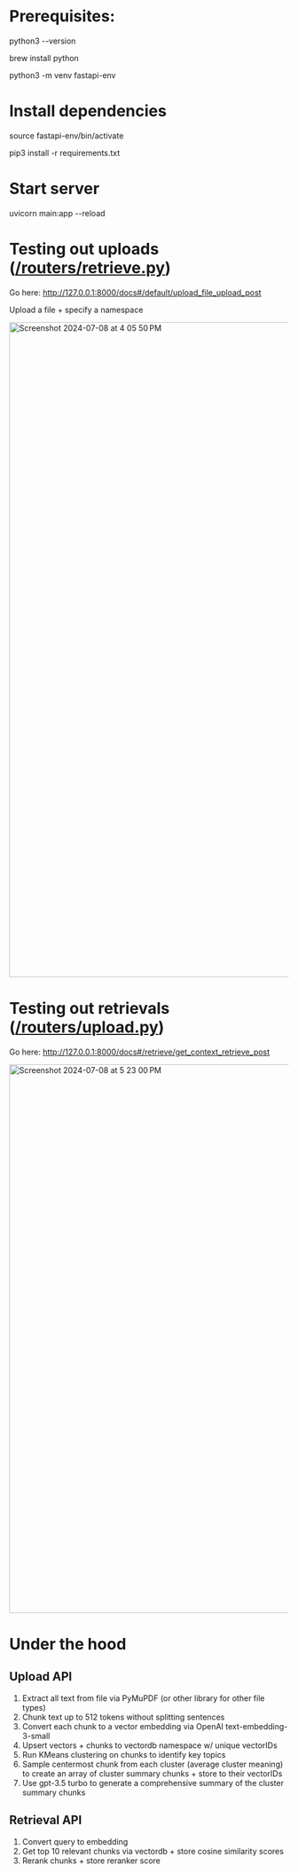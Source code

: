 # Prerequisites:
python3 --version

brew install python

python3 -m venv fastapi-env

# Install dependencies
source fastapi-env/bin/activate

pip3 install -r requirements.txt

# Start server
uvicorn main:app --reload

# Testing out uploads ([/routers/retrieve.py](/routers/retrieve.py))

Go here: http://127.0.0.1:8000/docs#/default/upload_file_upload_post

Upload a file + specify a namespace

<img width="1182" alt="Screenshot 2024-07-08 at 4 05 50 PM" src="https://github.com/pashpashpash/python-rag-scaffold/assets/20898225/0e1477db-4ca0-4e88-a93a-bb38facc3225">

# Testing out retrievals ([/routers/upload.py](/routers/upload.py))

Go here: http://127.0.0.1:8000/docs#/retrieve/get_context_retrieve_post

<img width="990" alt="Screenshot 2024-07-08 at 5 23 00 PM" src="https://github.com/pashpashpash/python-rag-scaffold/assets/20898225/e279e974-62a0-4ca6-8154-26fe4f674e73">

# Under the hood

## Upload API

1. Extract all text from file via PyMuPDF (or other library for other file types)
2. Chunk text up to 512 tokens without splitting sentences 
3. Convert each chunk to a vector embedding via OpenAI text-embedding-3-small 
4. Upsert vectors + chunks to vectordb namespace w/ unique vectorIDs
5. Run KMeans clustering on chunks to identify key topics
6. Sample centermost chunk from each cluster (average cluster meaning) to create an array of cluster summary chunks + store to their vectorIDs
7. Use gpt-3.5 turbo to generate a comprehensive summary of the cluster summary chunks

## Retrieval API

1. Convert query to embedding
2. Get top 10 relevant chunks via vectordb + store cosine similarity scores
3. Rerank chunks + store reranker score